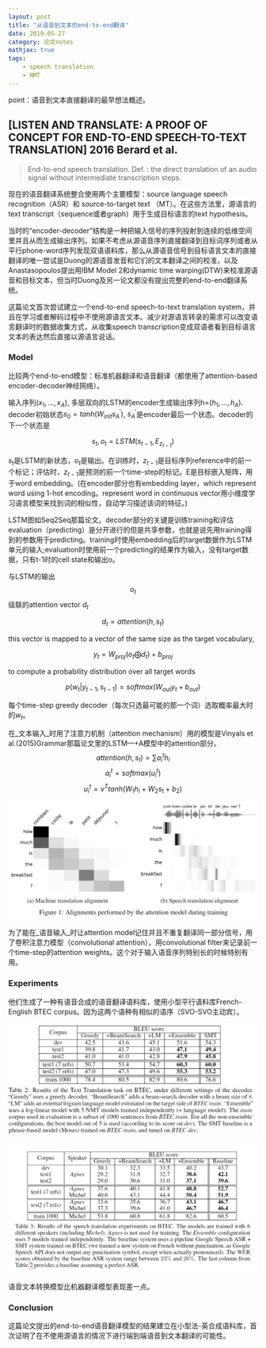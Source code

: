 ```yaml
---
layout: post
title: "从语音到文本的end-to-end翻译"
date: 2019-05-27
category: 论文notes
mathjax: true
tags: 
    - speech translation
    - NMT
---
```


point：语音到文本直接翻译的最早想法概述。

## [LISTEN AND TRANSLATE: A PROOF OF CONCEPT FOR END-TO-END SPEECH-TO-TEXT TRANSLATION] 2016 Berard et al. ##

>End-to-end speech translation. Def. : the direct translation of an audio signal without intermediate transcription steps.

现在的语音翻译系统整合使用两个主要模型：source language speech recognition（ASR）和 source-to-target text （MT）。在这些方法里，源语言的text transcript（sequence或者graph）用于生成目标语言的text hypothesis。

当时的“encoder-decoder”结构是一种把输入信号的序列投射到连续的低维空间里并且从而生成输出序列。如果不考虑从源语音序列直接翻译到目标词序列或者从平行phone-word序列发现双语语料库，那么从源语音信号到目标语言文本的直接翻译的唯一尝试是Duong的源语音发音和它们的文本翻译之间的校准，以及Anastasopoulos提出用IBM Model 2和dynamic time warping(DTW)来校准源语音和目标文本，但当时Duong及另一论文都没有提出完整的end-to-end翻译系统。

这篇论文首次尝试建立一个end-to-end speech-to-text translation system，并且在学习或者解码过程中不使用源语言文本。减少对源语言转录的需求可以改变语言翻译时的数据收集方式，从收集speech transcription变成双语者看到目标语言文本的表达然后直接以源语言说话。

### Model

比较两个end-to-end模型：标准机器翻译和语音翻译（都使用了attention-based encoder-decoder神经网络）。
 
输入序列($x_1, ..., x_A$), 多层双向的LSTM的encoder生成输出序列h=($h_1, ..., h_A$). decoder初始状态$s_0 = tanh(W_{init} s^{'}_A)$, $s^{'}_A$是encoder最后一个状态。decoder的下一个状态是

$$s_t, o_t = LSTM(s_{t-1}, E_{z_{t-1}})$$

$s_t$是LSTM的新状态，$o_t$是输出。在训练时，$z_{t-1}$是目标序列reference中的前一个标记；评估时，$z_{t-1}$是预测的前一个time-step的标记。E是目标嵌入矩阵，用于word embedding。(在encoder部分也有embedding layer，which represent word using 1-hot encoding。represent word in continuous vector用小维度学习语言模型来找到词的相似性，自动学习描述该词的特征。)

LSTM图如Seq2Seq那篇论文。decoder部分的关键是训练training和评估evaluation（predicting）是分开进行的但是共享参数，也就是说先用training得到的参数用于predicting。training时使用embedding后的target数据作为LSTM单元的输入;evaluation时使用前一个predicting的结果作为输入，没有target数据，只有t-1时的cell state和输出o。

与LSTM的输出$$o_t$$级联的attention vector $d_t$
 
$$d_t = attention(h, s_t)$$

this vector is mapped to a vector of the same size as the target vocabulary,

$$y_t = W_{proj}(o_t \bigoplus d_t) + b_{proj}$$   

to compute a probability distribution over all target words

$$p(w_t|y_{t-1}, s_{t-1}) = softmax(W_{out} y_t + b_{out})$$

每个time-step greedy decoder（每次只选最可能的那一个词）选取概率最大时的$w_t$。

在_文本输入_时用了注意力机制（attention mechanism）用的模型是Vinyals et al.(2015)Grammar那篇论文里的LSTM—+A模型中的attention部分。
$$attention(h, s_t) = \sum{a_i^t h_i}$$
$$a_i^t = softmax(u_i^t)$$
$$u_i^t = v^T tanh(W_1 h_i + W_2 s_t + b_2)$$

![example of alignment performed by the attention mechanism during training](\assets\images\postsimage\0528\alignments_performance.jpg)

为了能在_语音输入_时让attention model记住并且不重复翻译同一部分信号，用了卷积注意力模型（convolutional attention），用convolutional filter来记录前一个time-step的attention weights。这个对于输入语音序列特别长的时候特别有用。

### Experiments

他们生成了一种有语音合成的语音翻译语料库，使用小型平行语料库French-English BTEC corpus。因为这两个语种有相似的语序（SVO-SVO主动宾）。

![Results of machine translation experiments](\assets\images\postsimage\0528\results_text_translation.jpg)

![Results of speech translation experiments](\assets\images\postsimage\0528\results_speech_translation.jpg)

语音文本转换模型比机器翻译模型表现差一点。

### Conclusion

这篇论文提出的end-to-end语音翻译模型的结果建立在小型法-英合成语料库，首次证明了在不使用源语言的情况下进行端到端语音到文本翻译的可能性。
